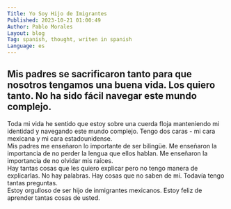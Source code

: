 ```yaml
---
Title: Yo Soy Hijo de Imigrantes
Published: 2023-10-21 01:00:49
Author: Pablo Morales
Layout: blog
Tag: spanish, thought, writen in spanish
Language: es
---
```

<div class="flex flex-wrap">
   <div class="w-100 w-50-l pa3-m pa4-l mb3 mb5-l bg-yellow">
      <h2 class="lh-title f3 b mt0">
         Mis padres se sacrificaron tanto para que nosotros tengamos una buena vida. Los quiero tanto. No ha sido fácil navegar este mundo complejo. 
      </h2>
   </div>
</div>
<div class="flex flex-wrap br3 w-100 ">
   <div class=" yellow bg-blue   br2" markdown="1">
      Toda mi vida he sentido que estoy sobre una cuerda floja manteniendo mi identidad y navegando este mundo complejo. Tengo dos caras - mi cara mexicana y mi cara estadounidense. 
   </div>
   <div class="  bg-purple white br2" markdown="1">
      Mis padres me enseñaron lo importante de ser bilingüe. Me enseñaron la importancia de no perder la lengua que ellos hablan. Me enseñaron la importancia de no olvidar mis raíces. 
   </div>
   <div class="  bg-light-green br2" markdown="1">
      Hay tantas cosas que les quiero explicar pero no tengo manera de explicarlas. No hay palabras. Hay cosas que no saben de mí. Todavía tengo tantas preguntas. 
   </div>
   <div class="bg-orange black br2" markdown="1">
      Estoy orgulloso de ser hijo de inmigrantes mexicanos. Estoy feliz de aprender tantas cosas de usted.  
   </div>
</div>

